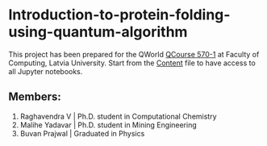 # Introduction-to-protein-folding-using-quantum-algorithm
This project has been prepared for the QWorld [QCourse 570-1](https://qworld.net/qcourse570-1/) at Faculty of Computing, Latvia University.
Start from the [Content](Content.ipynb) file to have access to all Jupyter notebooks.
## Members:
1. Raghavendra V | Ph.D. student in Computational Chemistry
2. Malihe Yadavar | Ph.D. student in Mining Engineering
3. Buvan Prajwal | Graduated in Physics
